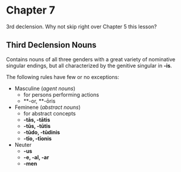 # Chapter 7

3rd declension.  Why not skip right over Chapter 5 this lesson?

## Third Declension Nouns

Contains nouns of all three genders with a great variety of nominative singular endings, but all characterized by the genitive singular in **-is**.

The following rules have few or no exceptions:

- Masculine (_agent nouns_)
  - for persons performing actions
  - **-or, **-ōris
- Feminene (_abstract nouns_)
  - for abstract concepts
  - **-tās, -tātis**
  - **-tūs, -tūtis**
  - **-tūdo, -tūdinis**
  - **-tīo, -tīonis**
- Neuter
  - **-us**
  - **-e, -al, -ar**
  - **-men**
